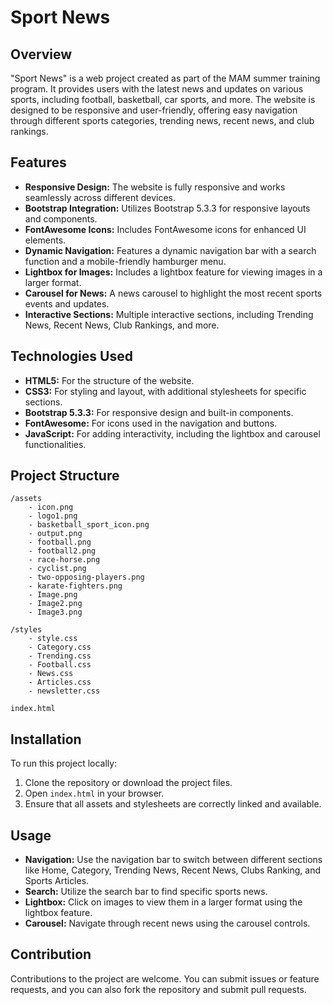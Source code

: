 # Sport News

## Overview

"Sport News" is a web project created as part of the MAM summer training program. It provides users with the latest news and updates on various sports, including football, basketball, car sports, and more. The website is designed to be responsive and user-friendly, offering easy navigation through different sports categories, trending news, recent news, and club rankings.

## Features

- **Responsive Design:** The website is fully responsive and works seamlessly across different devices.
- **Bootstrap Integration:** Utilizes Bootstrap 5.3.3 for responsive layouts and components.
- **FontAwesome Icons:** Includes FontAwesome icons for enhanced UI elements.
- **Dynamic Navigation:** Features a dynamic navigation bar with a search function and a mobile-friendly hamburger menu.
- **Lightbox for Images:** Includes a lightbox feature for viewing images in a larger format.
- **Carousel for News:** A news carousel to highlight the most recent sports events and updates.
- **Interactive Sections:** Multiple interactive sections, including Trending News, Recent News, Club Rankings, and more.

## Technologies Used

- **HTML5:** For the structure of the website.
- **CSS3:** For styling and layout, with additional stylesheets for specific sections.
- **Bootstrap 5.3.3:** For responsive design and built-in components.
- **FontAwesome:** For icons used in the navigation and buttons.
- **JavaScript:** For adding interactivity, including the lightbox and carousel functionalities.

## Project Structure

```
/assets
    - icon.png
    - logo1.png
    - basketball_sport_icon.png
    - output.png
    - football.png
    - football2.png
    - race-horse.png
    - cyclist.png
    - two-opposing-players.png
    - karate-fighters.png
    - Image.png
    - Image2.png
    - Image3.png

/styles
    - style.css
    - Category.css
    - Trending.css
    - Football.css
    - News.css
    - Articles.css
    - newsletter.css

index.html
```

## Installation

To run this project locally:

1. Clone the repository or download the project files.
2. Open `index.html` in your browser.
3. Ensure that all assets and stylesheets are correctly linked and available.

## Usage

- **Navigation:** Use the navigation bar to switch between different sections like Home, Category, Trending News, Recent News, Clubs Ranking, and Sports Articles.
- **Search:** Utilize the search bar to find specific sports news.
- **Lightbox:** Click on images to view them in a larger format using the lightbox feature.
- **Carousel:** Navigate through recent news using the carousel controls.

## Contribution

Contributions to the project are welcome. You can submit issues or feature requests, and you can also fork the repository and submit pull requests.

